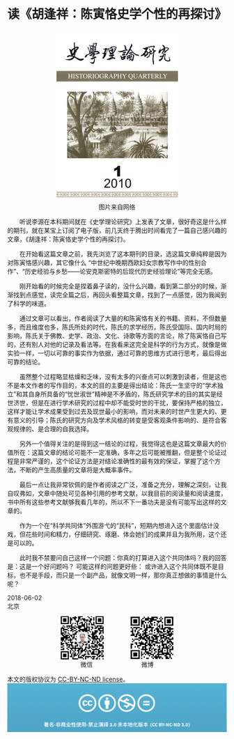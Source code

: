 # 读《胡逢祥：陈寅恪史学个性的再探讨》
<div align=center>

![刘心泉说](https://github.com/unetman/works/blob/master/resources/103.jpg?raw=true)  
图片来自网络

<div align=left>

　　听说李源在本科期间就在《史学理论研究》上发表了文章，很好奇这是什么样的期刊，就在某宝上订阅了电子版，前几天终于腾出时间看完了一篇自己感兴趣的文章，《胡逢祥：陈寅恪史学个性的再探讨》。

　　在开始看这篇文章之前，我先浏览了这本期刊的目录，选这篇文章纯粹是因为对陈寅恪感兴趣，其它像什么 “中世纪中晚期西欧妇女宗教写作中的性别合作”、“历史经验与乡愁——论安克斯密特的后现代历史经验理论”等完全无感。

　　刚开始看的时候完全是捏着鼻子读的，没什么兴趣，看到第二部分的时候，渐渐找到点感觉，读完全篇之后，再回头看整篇文章，找到了一点感觉，因为我闻到了科学的味道。

　　通过文章可以看出，作者阅读了大量的和陈寅恪有关的书籍、资料，不但数量多，而且维度也多，陈氏所处的时代，陈氏的求学经历，陈氏受国际、国内时局的影响，陈氏关于佛教、史学、政治、文化、诗歌等方面的言论，除了陈寅恪自己写的，还有别人对他的记录及看法等。在我看来这完全是科学的行为方式，就像是做实验一样，一切以可靠的事实作为依据，通过可靠的思维方式进行思考，最后得出可靠的结论。

　　虽然整个过程略显枯燥和乏味，没有太多的兴奋点可以刺激到读者，但是这也不是本文作者的写作目的，本文的目的主要是得出结论：陈氏一生坚守的“学术独立”和其自身所具备的“忧世淑世”精神是不矛盾的，陈氏研究学术的目的其实是经世济世，但是在进行学术研究的过程中却不能受时世的干扰，要保持严格的独立，这样才能让学术成果受到过去及现世最小的影响，而对未来的时世产生更大的、更有意义的引导；陈氏的研究方向及学术风格的转变是受客观条件影响的、是符合客观规律的、是合理的自我选择。

　　另外一个值得关注的是得到这一结论的过程，我觉得这也是这篇文章最大的价值所在：这篇文章的结论可能不一定准确，多年之后可能被推翻，但是整个论证过程是非常严谨的，这个论证方法是对结论准确性的最有效的保证，掌握了这个方法，不断的产生高质量的文章将是大概率事件。

　　最后一点让我非常钦佩的是作者阅读之广泛，准备之充分，理解之深刻，让我自叹弗如，文章中随处可见各种引用的参考文献，以我目前的阅读量和阅读速度，书中所有这些参考文献够我看几年的，所以不下一番功夫是没有可能写出这样的文章的。

　　作为一个在“科学共同体”外围游弋的“民科”，短期内想进入这个里面估计没戏，但花些时间和精力，仔细研究、琢磨、体会她们的成果并且为我所用，这个还是可以的。

　　此时我不禁要问自己这样一个问题：你真的打算进入这个共同体吗？我的回答是：这是一个好问题吗？ 可能这样的问题更好些： 或许进入这个共同体既不是目标，也不是手段，而只是一个副产品，就像文明一样，那你真正想做的事情是什么呢？

2018-06-02  
北京

<div align=center>

<img src="https://github.com/unetman/works/blob/master/resources/wechat.jpg?raw=true" width = "100" height = "100" div align=center />　　　　
<img src="https://github.com/unetman/works/blob/master/resources/weibo.jpg?raw=true" width = "100" height = "100" div align=center />  
微信　　　　　　　　微博

<div align=left>

本文的版权协议为 [CC-BY-NC-ND license](https://creativecommons.org/licenses/by-nc-nd/3.0/deed.zh)。
![copyright](https://github.com/unetman/works/blob/master/resources/CC-BY-NC-ND.png?raw=true)